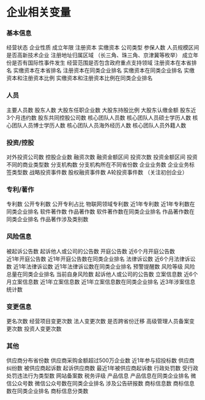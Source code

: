 # 企业相关变量
### 基本信息
经营状态
企业性质
成立年限
注册资本
实缴资本
公司类型
参保人数
人员规模区间
是否高新技术企业
注册地址归属区域     （长三角、珠三角、京津冀等枚举）
成立年份是否有国际性事件发生
经营范围是否包含政府重点支持领域
注册资本在本省排名
实缴资本在本省排名
注册资本在同类企业排名
实缴资本在同类企业排名
实缴资本和注册资本比例
实缴资本和注册资本比例在同类企业排名
### 人员
主要人员数
股东人数
大股东任职企业数
大股东持股比例
大股东认缴金额
股东近3个月违约数
股东共同控股公司数
核心团队人员数
核心团队人员硕士学历人数
核心团队人员博士学历人数
核心团队人员海外经历人数
核心团队人员外籍人数
### 投资/控股
对外投资公司数
控股企业数
融资次数
融资金额区间
投资次数
投资金额区间
投资不同的商业类型数
分支机构数
分支机构所在不同省份数
企业业务数
企业业务标签类型数
战略投资事件数
股权融资事件数
A轮投资事件数		（关注初创企业）
### 专利/著作
专利数
公开专利数
公开专利占比
物联网领域专利数
近1年专利数
近1年专利数在同类企业排名
软件著作数
作品著作数
软件著作数在同类企业排名
作品著作数在同类企业排名
作品著作涉及类别数
### 风险信息
被起诉公告数
起诉他人或公司的公告数
开庭公告数
近6个月开庭公告数	
近1年开庭公告数
近1年开庭公告数在同类企业排名
法律诉讼数
近6个月法律诉讼数
近1年法律诉讼数
近1年法律诉讼数在同类企业排名
预警提醒数
风险等级
风险总量在同类企业排名
当前自身风险数
起诉他人或公司的公告数
立案信息数
近6个月立案信息数
近1年立案信息数
近1年立案信息数在同类企业排名
近3年涉案信息统计数
### 变更信息
更名次数
经营项目变更次数
法人变更次数
是否跨省份迁移
高级管理人员备案变更次数
投资人变更次数
### 其他
供应商分布省份数
供应商采购金额超过500万企业数
近1年参与招投标数
供应商纠纷数
被供应商起诉数
起诉供应商数
最近1年被供应商起诉数
行政处罚数
受行政处罚违法行为类型数
网站备案数
税务评级
产品信息
产品信息在同类企业排名
微信公众号数
微信公众号数在同类企业排名
涉及公告研报数
商标信息数
商标信息数在同类企业排名
商标信息分类数